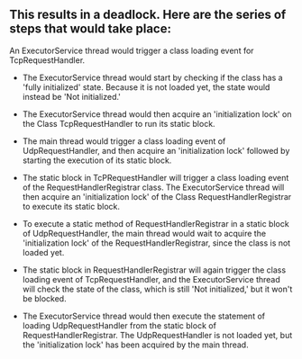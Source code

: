 ## This results in a deadlock. Here are the series of steps that would take place:

An ExecutorService thread would trigger a class loading event for TcpRequestHandler.

* The ExecutorService thread would start by checking if the class has a 'fully initialized' state. Because it is not loaded yet, the state would instead be 'Not initialized.'

* The ExecutorService thread would then acquire an 'initialization lock' on the Class TcpRequestHandler to run its static block.

* The main thread would trigger a class loading event of UdpRequestHandler, and then acquire an 'initialization lock' followed by starting the execution of its static block.

* The static block in TcPRequestHandler will trigger a class loading event of the RequestHandlerRegistrar class. The ExecutorService thread will then acquire an 'initialization lock' of the Class RequestHandlerRegistrar to execute its static block.

* To execute a static method of RequestHandlerRegistrar in a static block of UdpRequestHandler, the main thread would wait to acquire the 'initialization lock' of the RequestHandlerRegistrar, since the class is not loaded yet.

* The static block in RequestHandlerRegistrar will again trigger the class loading event of TcpRequestHandler, and the ExecutorService thread will check the state of the class, which is still 'Not initialized,' but it won't be blocked.

* The ExecutorService thread would then execute the statement of loading UdpRequestHandler from the static block of RequestHandlerRegistrar. The UdpRequestHandler is not loaded yet, but the 'initialization lock' has been acquired by the main thread.